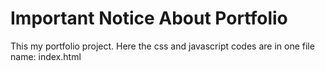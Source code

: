 # Important Notice About Portfolio 

This my portfolio project. Here the css and javascript codes are in one file name: index.html 
